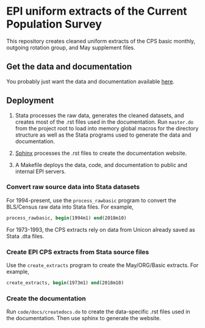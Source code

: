 # EPI uniform extracts of the Current Population Survey
This repository creates cleaned uniform extracts of the CPS basic monthly, outgoing rotation group, and May supplement files.

## Get the data and documentation
You probably just want the data and documentation available [here](https://microdata.epi.org/).

## Deployment
1. Stata processes the raw data, generates the cleaned datasets, and creates most of the .rst files used in the documentation. Run `master.do` from the project root to load into memory global macros for the directory structure as well as the Stata programs used to generate the data and documentation.

2. [Sphinx](http://www.sphinx-doc.org/en/stable/) processes the .rst files to create the documentation website.

3. A Makefile deploys the data, code, and documentation to public and internal EPI servers.

### Convert raw source data into Stata datasets
For 1994-present, use the `process_rawbasic` program to convert the BLS/Census raw data into Stata files. For example,

```stata
process_rawbasic, begin(1994m1) end(2018m10)
```

For 1973-1993, the CPS extracts rely on data from Unicon already saved as Stata .dta files.

### Create EPI CPS extracts from Stata source files
Use the `create_extracts` program to create the May/ORG/Basic extracts. For example,

```stata
create_extracts, begin(1973m1) end(2018m10)
```

### Create the documentation
Run `code/docs/createdocs.do` to create the data-specific .rst files used in the documentation. Then use sphinx to generate the website.
